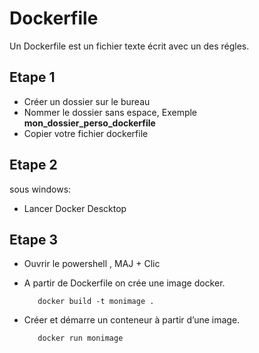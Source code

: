 # Dockerfile

Un Dockerfile est un fichier texte écrit avec un des régles.

## Etape 1 
* Créer un dossier sur le bureau
* Nommer le dossier sans espace,     Exemple **mon_dossier_perso_dockerfile**
* Copier votre fichier dockerfile

## Etape 2
sous windows:
* Lancer Docker Descktop

## Etape 3
* Ouvrir le powershell , MAJ + Clic
- A partir de Dockerfile on crée une image docker.

         docker build -t monimage .
  
- Créer et démarre un conteneur à partir d’une image.

         docker run monimage
